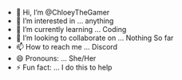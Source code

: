- 👋 Hi, I’m @ChloeyTheGamer
- 👀 I’m interested in ... anything
- 🌱 I’m currently learning ... Coding
- 💞️ I’m looking to collaborate on ... Nothing So far
- 📫 How to reach me ... Discord
- 😄 Pronouns: ... She/Her
- ⚡ Fun fact: ... I do this to help

<!---
ChloeyTheGamer/ChloeyTheGamer is a ✨ special ✨ repository because its `README.md` (this file) appears on your GitHub profile.
You can click the Preview link to take a look at your changes.
--->
